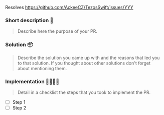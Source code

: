 Resolves https://github.com/AckeeCZ/TezosSwift/issues/YYY

### Short description 📝

> Describe here the purpose of your PR.

### Solution 📦

> Describe the solution you came up with and the reasons that led you to that solution. If you thought about other solutions don't forget about mentioning them.

### Implementation 👩‍💻👨‍💻

> Detail in a checklist the steps that you took to implement the PR.

- [ ] Step 1
- [ ] Step 2
